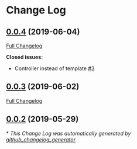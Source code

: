 # Change Log

## [0.0.4](https://github.com/comur/ContentAdminBundle/tree/0.0.4) (2019-06-04)
[Full Changelog](https://github.com/comur/ContentAdminBundle/compare/0.0.3...0.0.4)

**Closed issues:**

- Controller instead of template [\#3](https://github.com/comur/ContentAdminBundle/issues/3)

## [0.0.3](https://github.com/comur/ContentAdminBundle/tree/0.0.3) (2019-06-02)
[Full Changelog](https://github.com/comur/ContentAdminBundle/compare/0.0.2...0.0.3)

## [0.0.2](https://github.com/comur/ContentAdminBundle/tree/0.0.2) (2019-05-29)


\* *This Change Log was automatically generated by [github_changelog_generator](https://github.com/skywinder/Github-Changelog-Generator)*
